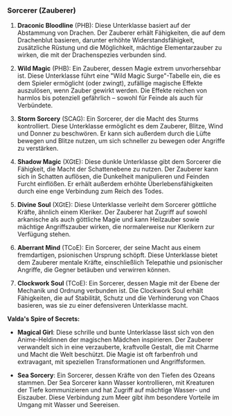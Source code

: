 
### **Sorcerer (Zauberer)**

1. **Draconic Bloodline** (PHB): Diese Unterklasse basiert auf der Abstammung von Drachen. Der Zauberer erhält Fähigkeiten, die auf dem Drachenblut basieren, darunter erhöhte Widerstandsfähigkeit, zusätzliche Rüstung und die Möglichkeit, mächtige Elementarzauber zu wirken, die mit der Drachenspezies verbunden sind.
    
2. **Wild Magic** (PHB): Ein Zauberer, dessen Magie extrem unvorhersehbar ist. Diese Unterklasse führt eine "Wild Magic Surge"-Tabelle ein, die es dem Spieler ermöglicht (oder zwingt), zufällige magische Effekte auszulösen, wenn Zauber gewirkt werden. Die Effekte reichen von harmlos bis potenziell gefährlich – sowohl für Feinde als auch für Verbündete.
    
3. **Storm Sorcery** (SCAG): Ein Sorcerer, der die Macht des Sturms kontrolliert. Diese Unterklasse ermöglicht es dem Zauberer, Blitze, Wind und Donner zu beschwören. Er kann sich außerdem durch die Lüfte bewegen und Blitze nutzen, um sich schneller zu bewegen oder Angriffe zu verstärken.
    
4. **Shadow Magic** (XGtE): Diese dunkle Unterklasse gibt dem Sorcerer die Fähigkeit, die Macht der Schattenebene zu nutzen. Der Zauberer kann sich in Schatten auflösen, die Dunkelheit manipulieren und Feinden Furcht einflößen. Er erhält außerdem erhöhte Überlebensfähigkeiten durch eine enge Verbindung zum Reich des Todes.
    
5. **Divine Soul** (XGtE): Diese Unterklasse verleiht dem Sorcerer göttliche Kräfte, ähnlich einem Kleriker. Der Zauberer hat Zugriff auf sowohl arkanische als auch göttliche Magie und kann Heilzauber sowie mächtige Angriffszauber wirken, die normalerweise nur Klerikern zur Verfügung stehen.
    
6. **Aberrant Mind** (TCoE): Ein Sorcerer, der seine Macht aus einem fremdartigen, psionischen Ursprung schöpft. Diese Unterklasse bietet dem Zauberer mentale Kräfte, einschließlich Telepathie und psionischer Angriffe, die Gegner betäuben und verwirren können.
    
7. **Clockwork Soul** (TCoE): Ein Sorcerer, dessen Magie mit der Ebene der Mechanik und Ordnung verbunden ist. Die Clockwork Soul erhält Fähigkeiten, die auf Stabilität, Schutz und die Verhinderung von Chaos basieren, was sie zu einer defensiveren Unterklasse macht.
    

**Valda's Spire of Secrets:**

- **Magical Girl**: Diese schrille und bunte Unterklasse lässt sich von den Anime-Heldinnen der magischen Mädchen inspirieren. Der Zauberer verwandelt sich in eine verzauberte, kraftvolle Gestalt, die mit Charme und Macht die Welt beschützt. Die Magie ist oft farbenfroh und extravagant, mit speziellen Transformationen und Angriffsformen.
    
- **Sea Sorcery**: Ein Sorcerer, dessen Kräfte von den Tiefen des Ozeans stammen. Der Sea Sorcerer kann Wasser kontrollieren, mit Kreaturen der Tiefe kommunizieren und hat Zugriff auf mächtige Wasser- und Eiszauber. Diese Verbindung zum Meer gibt ihm besondere Vorteile im Umgang mit Wasser und Seereisen.